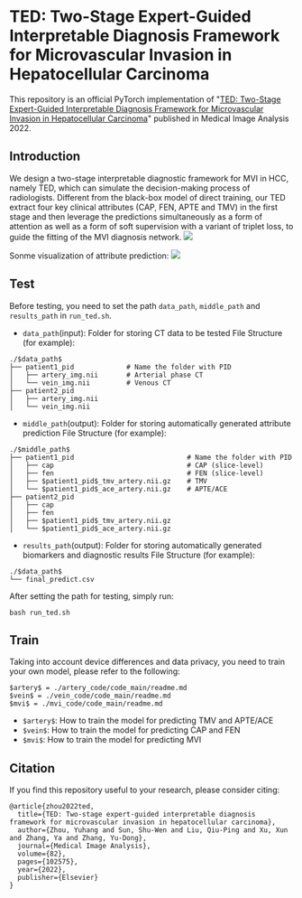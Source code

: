 # TED: Two-Stage Expert-Guided Interpretable Diagnosis Framework for Microvascular Invasion in Hepatocellular Carcinoma

This repository is an official PyTorch implementation of "[TED: Two-Stage Expert-Guided Interpretable Diagnosis Framework for Microvascular Invasion in Hepatocellular Carcinoma](https://www.sciencedirect.com/science/article/abs/pii/S1361841522002158)" published in Medical Image Analysis 2022.

## Introduction
We design a two-stage interpretable diagnostic framework for MVI in HCC, namely TED, which can simulate the decision-making process of radiologists. Different from the black-box model of direct training, our TED extract four key clinical attributes (CAP, FEN, APTE and TMV) in the first stage and then leverage the predictions simultaneously as a form of attention as well as a form of soft supervision with a variant of triplet loss, to guide the fitting of the MVI diagnosis network.
<img src="https://github.com/zyuh/TED-main/figures/img01.png"/>

Sonme visualization of attribute prediction:
<img src="https://github.com/zyuh/TED-main/figures/img3.png"/>


## Test
Before testing, you need to set the path `data_path`, `middle_path` and `results_path` in `run_ted.sh`.
- `data_path`(input): Folder for storing CT data to be tested
File Structure (for example):
```
./$data_path$
├── patient1_pid             # Name the folder with PID       
│   ├── artery_img.nii       # Arterial phase CT
│   └── vein_img.nii         # Venous CT
├── patient2_pid                     
│   ├── artery_img.nii
│   └── vein_img.nii

```
- `middle_path`(output): Folder for storing automatically generated attribute prediction
File Structure (for example):
```
./$middle_path$
├── patient1_pid                            # Name the folder with PID       
│   ├── cap                                 # CAP (slice-level)
│   ├── fen                                 # FEN (slice-level)
│   ├── $patient1_pid$_tmv_artery.nii.gz    # TMV 
│   └── $patient1_pid$_ace_artery.nii.gz    # APTE/ACE
├── patient2_pid                     
│   ├── cap                                 
│   ├── fen                                 
│   ├── $patient1_pid$_tmv_artery.nii.gz    
│   └── $patient1_pid$_ace_artery.nii.gz    

```
- `results_path`(output): Folder for storing automatically generated biomarkers and diagnostic results
File Structure (for example):
```
./$data_path$
└── final_predict.csv 
```
After setting the path for testing, simply run:
```
bash run_ted.sh
```


## Train

Taking into account device differences and data privacy, you need to train your own model, please refer to the following:
```
$artery$ = ./artery_code/code_main/readme.md
$vein$ = ./vein_code/code_main/readme.md
$mvi$ = ./mvi_code/code_main/readme.md
```
- `$artery$`: How to train the model for predicting TMV and APTE/ACE
- `$vein$`: How to train the model for predicting CAP and FEN
- `$mvi$`: How to train the model for predicting MVI


## Citation

If you find this repository useful to your research, please consider citing:
~~~
@article{zhou2022ted,
  title={TED: Two-stage expert-guided interpretable diagnosis framework for microvascular invasion in hepatocellular carcinoma},
  author={Zhou, Yuhang and Sun, Shu-Wen and Liu, Qiu-Ping and Xu, Xun and Zhang, Ya and Zhang, Yu-Dong},
  journal={Medical Image Analysis},
  volume={82},
  pages={102575},
  year={2022},
  publisher={Elsevier}
}
~~~
